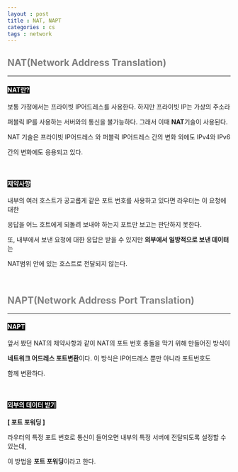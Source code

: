 ```yaml
---
layout : post
title : NAT, NAPT
categories : cs
tags : network
---
```


## <span style="color:gray">NAT(Network Address Translation)</span>

---

#### <span style="background-color:black; color:white">NAT란?</span>

보통 가정에서는 프라이빗 IP어드레스를 사용한다. 하지만 프라이빗 IP는 가상의 주소라

퍼블릭 IP를 사용하는 서버와의 통신을 불가능하다. 그래서 이때 **NAT**기술이 사용된다.

NAT 기술은 프라이빗 IP어드레스 와 퍼블릭 IP어드레스 간의 변화 외에도 IPv4와 IPv6 

간의 변화에도 응용되고 있다.

<br>

#### <span style="background-color:black; color:white">제약사항</span>

내부의 여러 호스트가 공교롭게 같은 포트 번호를 사용하고 있다면 라우터는 이 요청에 대한

응답을 어느 호트에게 되돌려 보내야 하는지 포트만 보고는 판단하지 못한다.

또, 내부에서 보낸 요청에 대한 응답은 받을 수 있지만 **외부에서 일방적으로 보낸 데이터**는 

NAT범위 안에 있는 호스트로 전달되지 않는다.

<br>

## <span style="color:gray">NAPT(Network Address Port Translation)</span>

---

#### <span style="background-color:black; color:white">NAPT</span>

앞서 봤던 NAT의 제약사항과 같이 NAT의 포트 번호 충돌을 막기 위해 만들어진 방식이

**네트워크 어드레스 포트변환**이다. 이 방식은 IP어드레스 뿐만 아니라 포트번호도 

함께 변환하다. 

<br>

#### <span style="background-color:black; color:white">외부의 데이터 받기</span>

**[ 포트 포워딩 ]**

라우터의 특정 포트 번호로 통신이 들어오면 내부의 특정 서버에 전달되도록 설정할 수 있는데,

이 방법을 **포트 포워딩**이라고 한다.

